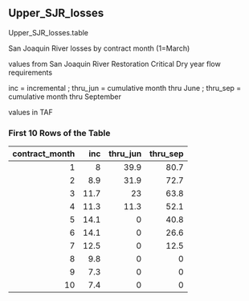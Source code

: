 ## Upper_SJR_losses
Upper_SJR_losses.table

San Joaquin River losses by contract month (1=March)

values from San Joaquin River Restoration Critical Dry year flow requirements

inc = incremental ; thru_jun = cumulative month thru June ; thru_sep = cumulative month thru September

values in TAF

### First 10 Rows of the Table
|   contract_month |   inc |   thru_jun |   thru_sep |
|-----------------:|------:|-----------:|-----------:|
|                1 |   8   |       39.9 |       80.7 |
|                2 |   8.9 |       31.9 |       72.7 |
|                3 |  11.7 |       23   |       63.8 |
|                4 |  11.3 |       11.3 |       52.1 |
|                5 |  14.1 |        0   |       40.8 |
|                6 |  14.1 |        0   |       26.6 |
|                7 |  12.5 |        0   |       12.5 |
|                8 |   9.8 |        0   |        0   |
|                9 |   7.3 |        0   |        0   |
|               10 |   7.4 |        0   |        0   |